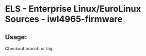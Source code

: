 # ELS - Enterprise Linux/EuroLinux Sources - iwl4965-firmware
 
## Usage:
  Checkout branch or tag.
